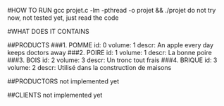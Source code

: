 #HOW TO RUN
gcc projet.c -lm -pthread -o projet && ./projet
do not try now, not tested yet, just read the code

#WHAT DOES IT CONTAINS

##PRODUCTS
###1. POMME
id: 0
volume: 1
descr: An apple every day keeps doctors away
###2. POIRE
id: 1
volume: 1
descr: La bonne poire
###3. BOIS
id: 2
volume: 3
descr: Un tronc tout frais
###4. BRIQUE
id: 3
volume: 2
descr: Utilisé dans la construction de maisons

##PRODUCTORS
not implemented yet

##CLIENTS
not implemented yet